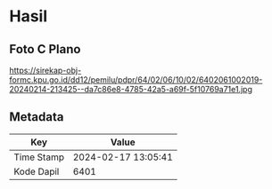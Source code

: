 # Hasil

## Foto C Plano

https://sirekap-obj-formc.kpu.go.id/dd12/pemilu/pdpr/64/02/06/10/02/6402061002019-20240214-213425--da7c86e8-4785-42a5-a69f-5f10769a71e1.jpg


## Metadata

| Key        | Value               |
| ---------- | ------------------- |
| Time Stamp | 2024-02-17 13:05:41 |
| Kode Dapil | 6401                |



